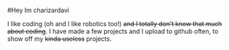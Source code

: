 #Hey Im charizardavi

I like coding (oh and I like robotics too!) ~~and I totally don't know that much about coding~~. 
I have made a few projects and I upload to github often, to show off my ~~kinda useless~~ projects.
